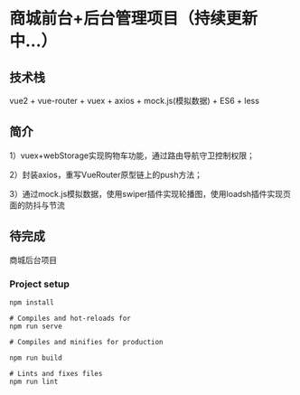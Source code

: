 # 商城前台+后台管理项目（持续更新中...）
## 技术栈
vue2 + vue-router + vuex + axios + mock.js(模拟数据) + ES6 + less

## 简介
1）vuex+webStorage实现购物车功能，通过路由导航守卫控制权限；

2）封装axios，重写VueRouter原型链上的push方法；

3）通过mock.js模拟数据，使用swiper插件实现轮播图，使用loadsh插件实现页面的防抖与节流


## 待完成
商城后台项目

### Project setup
```
npm install

# Compiles and hot-reloads for
npm run serve

# Compiles and minifies for production

npm run build

# Lints and fixes files
npm run lint
```